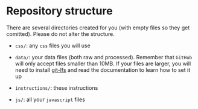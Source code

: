 # Repository structure

There are several directories created for you (with empty files so they get comitted). Please do not alter the structure.

* `css/`: any `css` files you will use

* `data/`: your data files (both raw and processed). Remember that `GitHub` will only accept files smaller than 10MB. If your files are larger, you will need to install [git-lfs](https://git-lfs.github.com/) and read the documentation to learn how to set it up 

* `instructions/`: these instructions

* `js/`: all your `javascript` files
